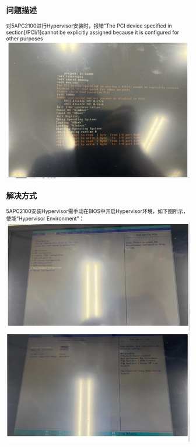 ## 问题描述
对5APC2100进行Hypervisor安装时，报错“The PCI device specified in section[/PCI/1]cannot be explicitly assigned because it is configured for other purposes
![](FILES/039APC2100安装Hypervisor报错The/image-20230711152859544.png)



## 解决方式
5APC2100安装Hypervisor需手动在BIOS中开启Hypervisor环境，如下图所示，使能“Hypervisor Environment”：
![](FILES/039APC2100安装Hypervisor报错The/image-20230711153141893.png)
![](FILES/039APC2100安装Hypervisor报错The/image-20230711153208755.png)





